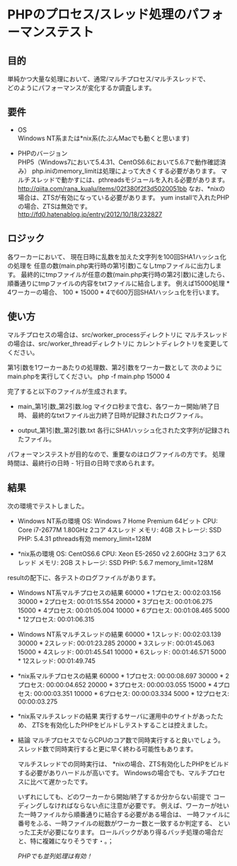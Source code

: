 ﻿# PHPのプロセス/スレッド処理のパフォーマンステスト

## 目的
単純かつ大量な処理において、通常/マルチプロセス/マルチスレッドで、  
どのようにパフォーマンスが変化するか調査します。  

## 要件
* OS  
  Windows NT系または*nix系(たぶんMacでも動くと思います)  

* PHPのバージョン  
  PHP5（Windows7において5.4.31、CentOS6.6において5.6.7で動作確認済み） 
  php.iniのmemory_limitは処理によって大きくする必要があります。 
  マルチスレッドで動かすには、pthreadsモジュールを入れる必要があります。 
  http://qiita.com/rana_kualu/items/02f380f2f3d5020051bb 
  なお、*nixの場合は、ZTSが有効になっている必要があります。 
  yum installで入れたPHPの場合、ZTSは無効です。 
  http://fd0.hatenablog.jp/entry/2012/10/18/232827 

## ロジック
各ワーカーにおいて、 
現在日時に乱数を加えた文字列を100回SHA1ハッシュ化の処理を 
任意の数(main.php実行時の第1引数)こなしtmpファイルに出力します。
最終的にtmpファイルが任意の数(main.php実行時の第2引数)に達したら、 
順番通りにtmpファイルの内容をtxtファイルに結合します。
例えば15000処理 * 4ワーカーの場合、 
100 * 15000 * 4で600万回SHA1ハッシュ化を行います。

## 使い方
マルチプロセスの場合は、src/worker_processディレクトリに 
マルチスレッドの場合は、src/worker_threadディレクトリに 
カレントディレクトリを変更してください。 

第1引数を1ワーカーあたりの処理数、第2引数をワーカー数として 
次のようにmain.phpを実行してください。 
php -f main.php 15000 4 

完了すると以下のファイルが生成されます。 
* main_第1引数_第2引数.log 
  マイクロ秒まで含む、各ワーカー開始/終了日時、 
  最終的なtxtファイル出力終了日時が記録されたログファイル。 

* output_第1引数_第2引数.txt 
  各行にSHA1ハッシュ化された文字列が記録されたファイル。 

パフォーマンステストが目的なので、重要なのはログファイルの方です。 
処理時間は、最終行の日時 - 1行目の日時で求められます。 

## 結果
次の環境でテストしました。
* Windows NT系の環境 
  OS: Windows 7 Home Premium 64ビット 
  CPU: Core i7-2677M 1.80GHz 2コア 4スレッド 
  メモリ: 4GB 
  ストレージ: SSD 
  PHP: 5.4.31 pthreads有効 memory_limit=128M 

* *nix系の環境 
  OS: CentOS6.6 
  CPU: Xeon E5-2650 v2 2.60GHz 3コア 6スレッド 
  メモリ: 2GB 
  ストレージ: SSD 
  PHP: 5.6.7 memory_limit=128M 

resultの配下に、各テストのログファイルがあります。 

* Windows NT系マルチプロセスの結果 
  60000 * 1プロセス: 00:02:03.156 
  30000 * 2プロセス: 00:01:15.554 
  20000 * 3プロセス: 00:01:06.275 
  15000 * 4プロセス: 00:01:05.004 
  10000 * 6プロセス: 00:01:08.465 
  5000 * 12プロセス: 00:01:06.315 

* Windows NT系マルチスレッドの結果 
  60000 * 1スレッド: 00:02:03.139 
  30000 * 2スレッド: 00:01:23.285 
  20000 * 3スレッド: 00:01:45.063 
  15000 * 4スレッド: 00:01:45.541 
  10000 * 6スレッド: 00:01:46.571 
  5000 * 12スレッド: 00:01:49.745 

* *nix系マルチプロセスの結果 
  60000 * 1プロセス: 00:00:08.697 
  30000 * 2プロセス: 00:00:04.652 
  20000 * 3プロセス: 00:00:03.055 
  15000 * 4プロセス: 00:00:03.351 
  10000 * 6プロセス: 00:00:03.334 
  5000 * 12プロセス: 00:00:03.275 

* *nix系マルチスレッドの結果 
  実行するサーバに運用中のサイトがあったため、 
  ZTSを有効化したPHPをビルドしテストすることは控えました。 

* 結論
  マルチプロセスでならCPUのコア数で同時実行すると良いでしょう。 
  スレッド数で同時実行すると更に早く終わる可能性もあります。 
  
  マルチスレッドでの同時実行は、 
  *nixの場合、ZTS有効化したPHPをビルドする必要がありハードルが高いです。 
  Windowsの場合でも、マルチプロセスに比べて遅かったです。 
  
  いずれにしても、どのワーカーから開始/終了するか分からない前提で 
  コーディングしなければならない点に注意が必要です。 
  例えば、ワーカーが吐いた一時ファイルから順番通りに結合する必要がある場合は、 
  一時ファイルに番号をふる、一時ファイルの総数がワーカー数と一致するか判定する、 
  といった工夫が必要になります。 
  ロールバックがあり得るバッチ処理の場合だと、特に複雑になりそうです・。；
  
  *PHPでも並列処理は有効！*
